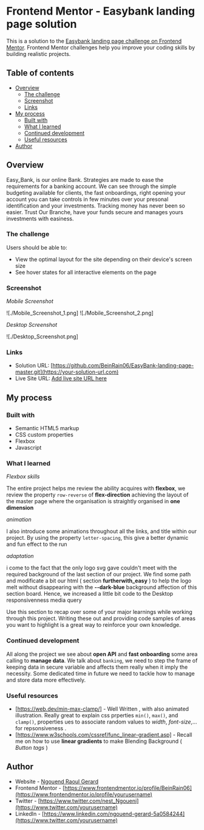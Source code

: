 # Frontend Mentor - Easybank landing page solution

This is a solution to the [Easybank landing page challenge on Frontend Mentor](https://www.frontendmentor.io/challenges/easybank-landing-page-WaUhkoDN). Frontend Mentor challenges help you improve your coding skills by building realistic projects. 

## Table of contents

- [Overview](#overview)
  - [The challenge](#the-challenge)
  - [Screenshot](#screenshot)
  - [Links](#links)
- [My process](#my-process)
  - [Built with](#built-with)
  - [What I learned](#what-i-learned)
  - [Continued development](#continued-development)
  - [Useful resources](#useful-resources)
- [Author](#author)


## Overview

Easy_Bank, is our online Bank. Strategies are made to ease the requirements for a banking account.
We can see through the simple budgeting available for clients, the fast onboardings, right opening your account you can take controls in few minutes over your presonal identification and your investments. Tracking money has never been so easier.
Trust Our Branche, have your funds secure and manages yours investments with easiness.

### The challenge

Users should be able to:

- View the optimal layout for the site depending on their device's screen size
- See hover states for all interactive elements on the page

### Screenshot


*Mobile Screenshot*

![./Mobile_Screenshot_1.png]
![./Mobile_Screenshot_2.png]

*Desktop Screenshot*

![./Desktop_Screenshot.png]


### Links

- Solution URL: [https://github.com/BeinRain06/EasyBank-landing-page-master.git](https://your-solution-url.com)
- Live Site URL: [Add live site URL here](https://your-live-site-url.com)

## My process

### Built with

- Semantic HTML5 markup
- CSS custom properties
- Flexbox
- Javascript 


### What I learned

*Flexbox skills* 

The entire project helps me review the ability acquires with **flexbox**, we review the property `row-reverse` of **flex-direction** achieving the layout of the master page where the organisation is straightly organised in **one dimension** 

*animation*

I also introduce some animations throughout all the links, and title within our project. By using the property `letter-spacing`, this give a better dynamic and fun effect to the run

*adaptation*

i come to the fact that the only logo svg gave couldn't meet with the required background of the last section of our project. We find some path and modificate a bit our html ( section **furtherwith_easy** ) to help the logo melt without disappearing with the **--dark-blue** background affection of this section board.
Hence, we increased a little bit code to the Desktop responsivenness media query 

Use this section to recap over some of your major learnings while working through this project. Writing these out and providing code samples of areas you want to highlight is a great way to reinforce your own knowledge.


### Continued development

All along  the project we see about **open API** and **fast onboarding** some area calling to **manage data**. We talk about `banking`, we need to step the frame of keeping data in secure variable and affects them really when it imply the necessity. Some dedicated time in future we need to tackle how to  manage and store data more effectively. 

### Useful resources

- [https://web.dev/min-max-clamp/] - Well Written , with also animated illustration.  Really great to explain  css prperties `min()`, `max()`, and `clamp()`, properties ues to associate random values  to *width*,  *font-size*,...  for repsonsiveness .
- [https://www.w3schools.com/cssref/func_linear-gradient.asp] - Recall  me on how to use **linear gradients** to make Blending Background ( *Button tags* )



## Author

- Website - [Ngouend Raoul Gerard](https://www.your-site.com)
- Frontend Mentor - [https://www.frontendmentor.io/profile/BeinRain06](https://www.frontendmentor.io/profile/yourusername)
- Twitter - [https://www.twitter.com/nest_Ngoueni](https://www.twitter.com/yourusername)
- LinkedIn - [https://www.linkedin.com/ngouend-gerard-5a0584244](https://www.twitter.com/yourusername)


